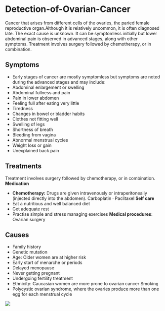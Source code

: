 # Detection-of-Ovarian-Cancer
Cancer that arises from different cells of the ovaries, the paried female reproductive organ.Although it is relatively uncommon, it is often diagnosed late. The exact cause is unknown. It can be symptomless initially but lower abdominal pain is observed in advanced stages, along with other symptoms. Treatment involves surgery followed by chemotherapy, or in combination.

## Symptoms
* Early stages of cancer are mostly symptomless but symptoms are noted during the advanced stages and may include:
* Abdominal enlargement or swelling
* Abdominal fullness and pain
* Pain in lower abdomen
* Feeling full after eating very little
* Tiredness
* Changes in bowel or bladder habits
* Clothes not fitting well
* Swelling of legs
* Shortness of breath
* Bleeding from vagina
* Abnormal menstrual cycles
* Weight loss or gain
* Unexplained back pain
## Treatments
Treatment involves surgery followed by chemotherapy, or in combination.
**Medication**
* **Chemotherapy:** Drugs are given intravenously or intraperitoneally (injected directly into the abdomen). Carboplatin · Paclitaxel
**Self care**
* Eat a nutritious and well balanced diet
* Get adequate rest
* Practise simple and stress managing exercises
**Medical procedures:** Ovarian surgery

## Causes
* Family history
* Genetic mutation
* Age: Older women are at higher risk
* Early start of menarche or periods
* Delayed menopause
* Never getting pregnant
* Undergoing fertility treatment
* Ethnicity: Caucasian women are more prone to ovarian cancer
Smoking
* Polycystic ovarian syndrome, where the ovaries produce more than one egg for each menstrual cycle

![](https://s3.amazonaws.com/static.wd7.us/2/24/Ovserca.jpg)
